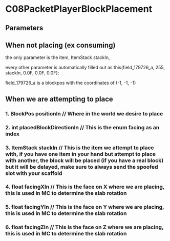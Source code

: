 # C08PacketPlayerBlockPlacement

## Parameters

## When not placing (ex consuming)

the only parameter is the item, ItemStack stackIn,

every other parameter is automatically filled out as this(field_179726_a, 255, stackIn, 0.0F, 0.0F, 0.0F);

field_179726_a is a blockpos with the coordinates of (-1, -1, -1)


## When we are attempting to place

### 1. BlockPos positionIn // Where in the world we desire to place
### 2. int placedBlockDirectionIn // This is the enum facing as an index
### 3. ItemStack stackIn // This is the item we attempt to place with, if you have one item in your hand but attempt to place with another, the block will be placed (if you have a real block) but it will be delayed, make sure to always send the spoofed slot with your scaffold
### 4. float facingXIn // This is the face on X where we are placing, this is used in MC to determine the slab rotation
### 5. float facingYIn // This is the face on Y where we are placing, this is used in MC to determine the slab rotation
### 6. float facingZIn // This is the face on Z where we are placing, this is used in MC to determine the slab rotation


